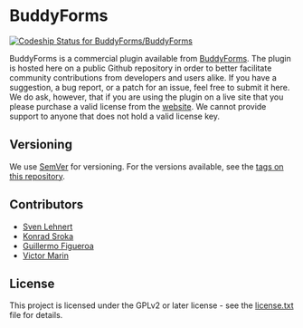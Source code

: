 BuddyForms
==========

[ ![Codeship Status for BuddyForms/BuddyForms](https://app.codeship.com/projects/7bfa4830-793a-0136-7943-1a1745bf82cc/status?branch=master)](https://app.codeship.com/projects/300501)

BuddyForms is a commercial plugin available from [BuddyForms](https://themekraft.com/buddyforms). The plugin is hosted here on a public Github repository in order to better facilitate community contributions from developers and users alike. If you have a suggestion, a bug report, or a patch for an issue, feel free to submit it here. We do ask, however, that if you are using the plugin on a live site that you please purchase a valid license from the [website](https://themekraft.com/buddyforms). We cannot provide support to anyone that does not hold a valid license key.

## Versioning
We use [SemVer](http://semver.org/) for versioning. For the versions available, see the [tags on this repository](https://github.com/gfirem/akamai-release-node/tags). 

## Contributors
* [Sven Lehnert](https://github.com/svenl77)
* [Konrad Sroka](https://github.com/konradS)
* [Guillermo Figueroa](https://github.com/gfirem)
* [Victor Marin](https://github.com/marin250189)

## License

This project is licensed under the GPLv2 or later license - see the [license.txt](LICENSE) file for details.
